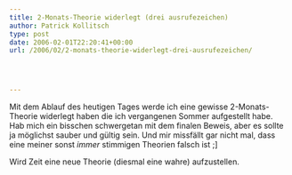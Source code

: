 ```yaml
---
title: 2-Monats-Theorie widerlegt (drei ausrufezeichen)
author: Patrick Kollitsch
type: post
date: 2006-02-01T22:20:41+00:00
url: /2006/02/2-monats-theorie-widerlegt-drei-ausrufezeichen/




---
```

Mit dem Ablauf des heutigen Tages werde ich eine gewisse 2-Monats-Theorie widerlegt haben die ich vergangenen Sommer aufgestellt habe. Hab mich ein bisschen schwergetan mit dem finalen Beweis, aber es sollte ja m&ouml;glichst sauber und g&uuml;ltig sein. Und mir missf&auml;llt gar nicht mal, dass eine meiner sonst _immer_ stimmigen Theorien falsch ist ;]

Wird Zeit eine neue Theorie (diesmal eine wahre) aufzustellen.